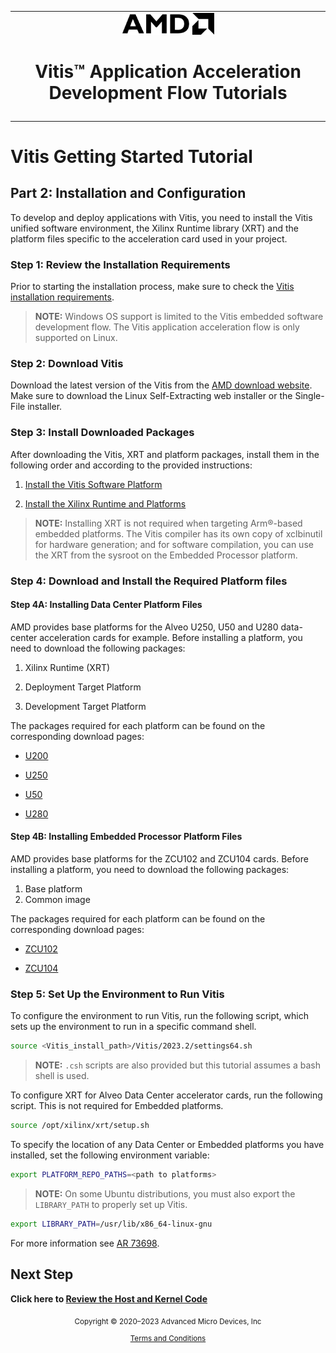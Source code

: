 <table class="sphinxhide" width="100%">
 <tr>
   <td align="center"><img src="https://raw.githubusercontent.com/Xilinx/Image-Collateral/main/xilinx-logo.png" width="30%"/><h1>Vitis™ Application Acceleration Development Flow Tutorials</h1>
   </td>
 </tr>
 <tr>
 <td>
 </td>
 </tr>
</table>

# Vitis Getting Started Tutorial

## Part 2: Installation and Configuration

To develop and deploy applications with Vitis, you need to install the Vitis unified software environment, the Xilinx Runtime library (XRT) and the platform files specific to the acceleration card used in your project.

### Step 1: Review the Installation Requirements

Prior to starting the installation process, make sure to check the [Vitis installation requirements](https://docs.xilinx.com/access/sources/dita/topic?Doc_Version=2023.2%20English&url=ug1393-vitis-application-acceleration&resourceid=igz1531201833632.html).

>**NOTE:** Windows OS support is limited to the Vitis embedded software development flow. The Vitis application acceleration flow is only supported on Linux.

### Step 2:  Download Vitis

Download the latest version of the Vitis from the [AMD download website](https://www.xilinx.com/support/download/index.html/content/xilinx/en/downloadNav/vitis.html). Make sure to download the Linux Self-Extracting web installer or the Single-File installer.

### Step 3: Install Downloaded Packages

After downloading the Vitis, XRT and platform packages, install them in the following order and according to the provided instructions:

1. [Install the Vitis Software Platform](https://docs.xilinx.com/access/sources/dita/topic?Doc_Version=2023.2%20English&url=ug1393-vitis-application-acceleration&resourceid=juk1557377661419.html)

2. [Install the Xilinx Runtime and Platforms](https://docs.xilinx.com/access/sources/dita/topic?Doc_Version=2023.2%20English&url=ug1393-vitis-application-acceleration&resourceid=pjr1542153622642.html)

>**NOTE:** Installing XRT is not required when targeting Arm®-based embedded platforms. The Vitis compiler has its own copy of xclbinutil for hardware generation; and for software compilation, you can use the XRT from the sysroot on the Embedded Processor platform.

### Step 4: Download and Install the Required Platform files

#### Step 4A: Installing Data Center Platform Files

AMD provides base platforms for the Alveo U250, U50 and U280 data-center acceleration cards for example. Before installing a platform, you need to download the following packages:

1. Xilinx Runtime (XRT)

2. Deployment Target Platform

3. Development Target Platform

The packages required for each platform can be found on the corresponding download pages:

* [U200](https://www.xilinx.com/products/boards-and-kits/alveo/u200.html#gettingStarted)

* [U250](https://www.xilinx.com/products/boards-and-kits/alveo/u250.html#gettingStarted)

* [U50](https://www.xilinx.com/products/boards-and-kits/alveo/u50.html#gettingStarted)

* [U280](https://www.xilinx.com/products/boards-and-kits/alveo/u280.html#gettingStarted)

#### Step 4B: Installing Embedded Processor Platform Files

AMD provides base platforms for the ZCU102 and ZCU104 cards. Before installing a platform, you need to download the following packages:

1. Base platform
2. Common image

The packages required for each platform can be found on the corresponding download pages:

* [ZCU102](https://www.xilinx.com/support/download/index.html/content/xilinx/en/downloadNav/embedded-platforms.html)

* [ZCU104](https://www.xilinx.com/support/download/index.html/content/xilinx/en/downloadNav/embedded-platforms.html)

### Step 5: Set Up the Environment to Run Vitis

To configure the environment to run Vitis, run the following script, which sets up the environment to run in a specific command shell.

```bash
source <Vitis_install_path>/Vitis/2023.2/settings64.sh
```

>**NOTE:** `.csh` scripts are also provided but this tutorial assumes a bash shell is used.

To configure XRT for Alveo Data Center accelerator cards, run the following script. This is not required for Embedded platforms.

```bash
source /opt/xilinx/xrt/setup.sh
```

To specify the location of any Data Center or Embedded platforms you have installed, set the following environment variable:

```bash
export PLATFORM_REPO_PATHS=<path to platforms>
```

>**NOTE:** On some Ubuntu distributions, you must also export the `LIBRARY_PATH` to properly set up Vitis.

```bash
export LIBRARY_PATH=/usr/lib/x86_64-linux-gnu
```

For more information see [AR 73698](https://www.xilinx.com/support/answers/73698.html).

## Next Step

  **Click here to [Review the Host and Kernel Code](./Part3.md)**

<p class="sphinxhide" align="center"><sub>Copyright © 2020–2023 Advanced Micro Devices, Inc</sub></p>

<p class="sphinxhide" align="center"><sup><a href="https://www.amd.com/en/corporate/copyright">Terms and Conditions</a></sup></p>
